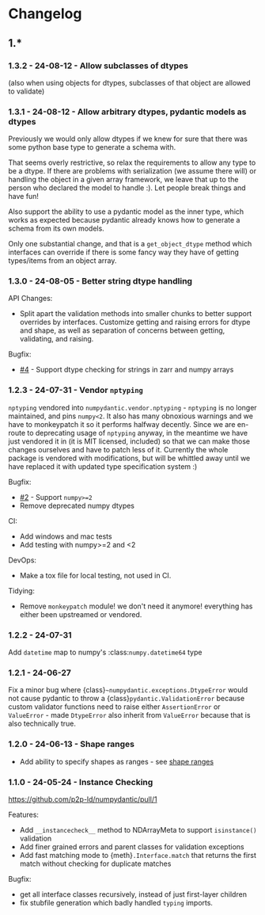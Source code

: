 # Changelog

## 1.*

### 1.3.2 - 24-08-12 - Allow subclasses of dtypes

(also when using objects for dtypes, subclasses of that object are allowed to validate)

### 1.3.1 - 24-08-12 - Allow arbitrary dtypes, pydantic models as dtypes

Previously we would only allow dtypes if we knew for sure that there was some
python base type to generate a schema with. 

That seems overly restrictive, so relax the requirements to allow
any type to be a dtype. If there are problems with serialization (we assume there will)
or handling the object in a given array framework, we leave that up to the person
who declared the model to handle :). Let people break things and have fun!

Also support the ability to use a pydantic model as the inner type, which works
as expected because pydantic already knows how to generate a schema from its own models.

Only one substantial change, and that is a `get_object_dtype` method which 
interfaces can override if there is some fancy way they have of getting 
types/items from an object array.

### 1.3.0 - 24-08-05 - Better string dtype handling

API Changes:
- Split apart the validation methods into smaller chunks to better support
  overrides by interfaces. Customize getting and raising errors for dtype and shape,
  as well as separation of concerns between getting, validating, and raising.

Bugfix:
- [#4](https://github.com/p2p-ld/numpydantic/issues/4) - Support dtype checking
  for strings in zarr and numpy arrays

### 1.2.3 - 24-07-31 - Vendor `nptyping`

`nptyping` vendored into `numpydantic.vendor.nptyping` - 
`nptyping` is no longer maintained, and pins `numpy<2`.
It also has many obnoxious warnings and we have to monkeypatch it
so it performs halfway decently. Since we are en-route to deprecating
usage of `nptyping` anyway, in the meantime we have just vendored it in
(it is MIT licensed, included) so that we can make those changes ourselves
and have to patch less of it. Currently the whole package is vendored with 
modifications, but will be whittled away until we have replaced it with
updated type specification system :)

Bugfix:
- [#2](https://github.com/p2p-ld/numpydantic/issues/2) - Support `numpy>=2`
- Remove deprecated numpy dtypes

CI:
- Add windows and mac tests
- Add testing with numpy>=2 and <2

DevOps:
- Make a tox file for local testing, not used in CI.

Tidying:
- Remove `monkeypatch` module! we don't need it anymore!
  everything has either been upstreamed or vendored.

### 1.2.2 - 24-07-31

Add `datetime` map to numpy's :class:`numpy.datetime64` type

### 1.2.1 - 24-06-27

Fix a minor bug where {class}`~numpydantic.exceptions.DtypeError` would not cause
pydantic to throw a {class}`pydantic.ValidationError` because custom validator functions
need to raise either `AssertionError` or `ValueError` - made `DtypeError` also
inherit from `ValueError` because that is also technically true.

### 1.2.0 - 24-06-13 - Shape ranges

- Add ability to specify shapes as ranges - see [shape ranges](shape-ranges)

### 1.1.0 - 24-05-24 - Instance Checking

https://github.com/p2p-ld/numpydantic/pull/1

Features:
- Add `__instancecheck__` method to NDArrayMeta to support `isinstance()` validation
- Add finer grained errors and parent classes for validation exceptions
- Add fast matching mode to {meth}`.Interface.match` that returns the first match without checking for duplicate matches

Bugfix:
- get all interface classes recursively, instead of just first-layer children 
- fix stubfile generation which badly handled `typing` imports.